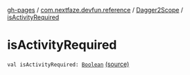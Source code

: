 [gh-pages](../../index.md) / [com.nextfaze.devfun.reference](../index.md) / [Dagger2Scope](index.md) / [isActivityRequired](./is-activity-required.md)

# isActivityRequired

`val isActivityRequired: `[`Boolean`](https://kotlinlang.org/api/latest/jvm/stdlib/kotlin/-boolean/index.html) [(source)](https://github.com/NextFaze/dev-fun/tree/master/devfun-annotations/src/main/java/com/nextfaze/devfun/reference/Dagger2Component.kt#L13)